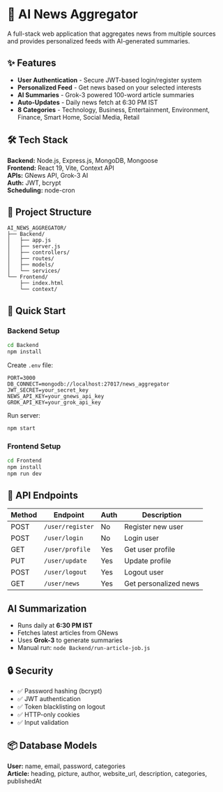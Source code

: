 # 🤖 AI News Aggregator

A full-stack web application that aggregates news from multiple sources and provides personalized feeds with AI-generated summaries.

## ✨ Features

- **User Authentication** - Secure JWT-based login/register system
- **Personalized Feed** - Get news based on your selected interests
- **AI Summaries** - Grok-3 powered 100-word article summaries
- **Auto-Updates** - Daily news fetch at 6:30 PM IST
- **8 Categories** - Technology, Business, Entertainment, Environment, Finance, Smart Home, Social Media, Retail

## 🛠️ Tech Stack

**Backend:** Node.js, Express.js, MongoDB, Mongoose  
**Frontend:** React 19, Vite, Context API  
**APIs:** GNews API, Grok-3 AI  
**Auth:** JWT, bcrypt  
**Scheduling:** node-cron

## 📁 Project Structure

```
AI_NEWS_AGGREGATOR/
├── Backend/
│   ├── app.js
│   ├── server.js
│   ├── controllers/
│   ├── routes/
│   ├── models/
│   └── services/
└── Frontend/
    ├── index.html
    └── context/
```

## 🚀 Quick Start

### Backend Setup

```bash
cd Backend
npm install
```

Create `.env` file:
```env
PORT=3000
DB_CONNECT=mongodb://localhost:27017/news_aggregator
JWT_SECRET=your_secret_key
NEWS_API_KEY=your_gnews_api_key
GROK_API_KEY=your_grok_api_key
```

Run server:
```bash
npm start
```

### Frontend Setup

```bash
cd Frontend
npm install
npm run dev
```

## 🔌 API Endpoints

| Method | Endpoint | Auth | Description |
|--------|----------|------|-------------|
| POST | `/user/register` | No | Register new user |
| POST | `/user/login` | No | Login user |
| GET | `/user/profile` | Yes | Get user profile |
| PUT | `/user/update` | Yes | Update profile |
| POST | `/user/logout` | Yes | Logout user |
| GET | `/user/news` | Yes | Get personalized news |

##  AI Summarization

- Runs daily at **6:30 PM IST**
- Fetches latest articles from GNews
- Uses **Grok-3** to generate summaries
- Manual run: `node Backend/run-article-job.js`

## 🔒 Security

- ✅ Password hashing (bcrypt)
- ✅ JWT authentication
- ✅ Token blacklisting on logout
- ✅ HTTP-only cookies
- ✅ Input validation

## 📦 Database Models

**User:** name, email, password, categories  
**Article:** heading, picture, author, website_url, description, categories, publishedAt

